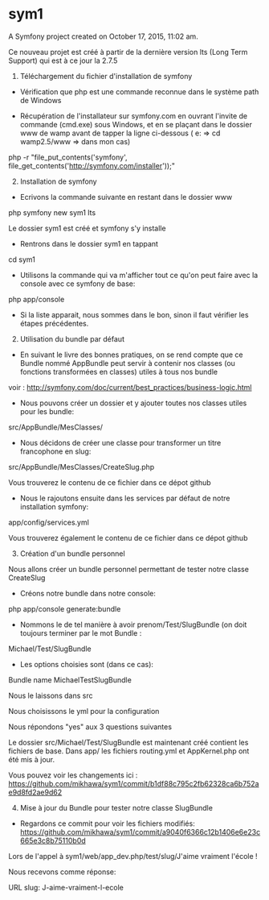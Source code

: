 sym1
====

A Symfony project created on October 17, 2015, 11:02 am.

Ce nouveau projet est créé à partir de la dernière version lts (Long Term Support) qui est à ce jour la 2.7.5

1) Téléchargement du fichier d'installation de symfony

- Vérification que php est une commande reconnue dans le système path de Windows

- Récupération de l'installateur sur symfony.com en ouvrant l'invite de commande (cmd.exe) sous Windows, et en se plaçant dans le dossier www de wamp avant de
tapper la ligne ci-dessous ( e: => cd wamp2.5/www => dans mon cas)

php -r "file_put_contents('symfony', file_get_contents('http://symfony.com/installer'));"

2) Installation de symfony

- Ecrivons la commande suivante en restant dans le dossier www

php symfony new sym1 lts

Le dossier sym1 est créé et symfony s'y installe

- Rentrons dans le dossier sym1 en tappant 

cd sym1

- Utilisons la commande qui va m'afficher tout ce qu'on peut faire avec la console avec ce symfony de base:

php app/console

- Si la liste apparait, nous sommes dans le bon, sinon il faut vérifier les étapes précédentes.

2) Utilisation du bundle par défaut

- En suivant le livre des bonnes pratiques, on se rend compte que ce Bundle nommé AppBundle peut servir à contenir nos classes (ou fonctions transformées
en classes) utiles à tous nos bundle

voir : http://symfony.com/doc/current/best_practices/business-logic.html

- Nous pouvons créer un dossier et y ajouter toutes nos classes utiles pour les bundle:

src/AppBundle/MesClasses/

- Nous décidons de créer une classe pour transformer un titre francophone en slug:

src/AppBundle/MesClasses/CreateSlug.php

Vous trouverez le contenu de ce fichier dans ce dépot github

- Nous le rajoutons ensuite dans les services par défaut de notre installation symfony:

app/config/services.yml

Vous trouverez également le contenu de ce fichier dans ce dépot github

3) Création d'un bundle personnel

Nous allons créer un bundle personnel permettant de tester notre classe CreateSlug

- Créons notre bundle dans notre console:

php app/console generate:bundle

- Nommons le de tel manière à avoir prenom/Test/SlugBundle (on doit toujours terminer par le mot Bundle :

Michael/Test/SlugBundle

- Les options choisies sont (dans ce cas):

Bundle name MichaelTestSlugBundle

Nous le laissons dans src

Nous choisissons le yml pour la configuration

Nous répondons "yes" aux 3 questions suivantes

Le dossier src/Michael/Test/SlugBundle est maintenant créé contient les fichiers de base. Dans app/ les fichiers routing.yml et AppKernel.php ont été mis
à jour.

Vous pouvez voir les changements ici : https://github.com/mikhawa/sym1/commit/b1df88c795c2fb62328ca6b752ae9d8fd2ae9d62

4) Mise à jour du Bundle pour tester notre classe SlugBundle

- Regardons ce commit pour voir les fichiers modifiés: https://github.com/mikhawa/sym1/commit/a9040f6366c12b1406e6e23c665e3c8b75110b0d

Lors de l'appel à sym1/web/app_dev.php/test/slug/J'aime vraiment l'école !

Nous recevons comme réponse: 

URL slug:
J-aime-vraiment-l-ecole
